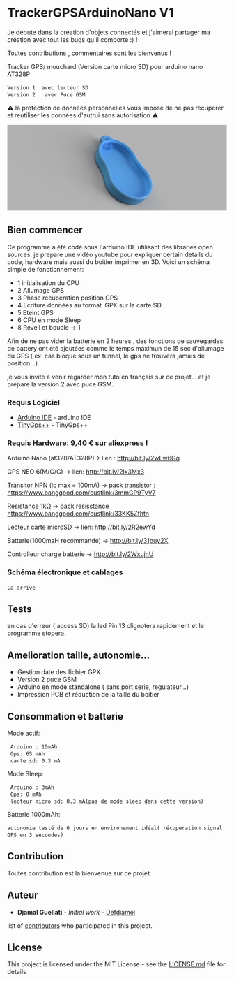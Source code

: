 # TrackerGPSArduinoNano V1
Je débute dans la création d'objets connectés et j'aimerai partager ma création avec tout les bugs qu'il comporte :) !

Toutes contributions , commentaires sont les bienvenus !

 
Tracker GPS/ mouchard (Version carte micro SD) pour  arduino nano AT328P
 ```
Version 1 :avec lecteur SD
Version 2 : avec Puce GSM
```

⚠️ la protection de données personnelles vous impose de ne pas recupérer et reutiliser les données d'autrui sans autorisation ⚠️

![Boitier 3D](preview3D_box.png?raw=true "Boitier 3D")

## Bien commencer

Ce programme a été codé sous l'arduino IDE utilisant des libraries open sources.
je prepare une vidéo youtube pour expliquer certain details du code, hardware mais aussi du boitier imprimer en 3D.
Voici un schéma simple de fonctionnement:


* 1 initialisation du CPU
* 2 Allumage GPS
* 3 Phase récuperation position GPS
* 4 Ecriture données au format .GPX sur la carte SD
* 5 Eteint GPS
* 6 CPU en mode Sleep
* 8 Reveil et boucle -> 1

Afin de ne pas vider la batterie en 2 heures , des fonctions de sauvegardes de battery ont été ajoutées comme le temps maximun de 15 sec d'allumage du GPS ( ex: cas bloqué sous un tunnel, le gps ne trouvera jamais de position...).


je vous invite a venir regarder mon tuto en français sur ce projet...
et je prépare la version 2 avec puce GSM.

### Requis Logiciel
* [Arduino IDE](https://www.arduino.cc) - arduino IDE
* [TinyGps++](https://github.com/mikalhart/TinyGPSPlus) - TinyGps++

### Requis Hardware: 9,40 € sur aliexpress !
Arduino Nano (at328/AT328P)->  lien : http://bit.ly/2wLw6Gq

GPS NEO 6(M/G/C) -> lien: http://bit.ly/2Ix3Mx3

Transitor NPN (ic max = 100mA) -> pack transistor :  https://www.banggood.com/custlink/3mmGP9TyV7

Resistance 1kΩ -> pack resisstance https://www.banggood.com/custlink/33KK5Zfhtn

Lecteur carte microSD -> lien: http://bit.ly/2R2ewYd

Batterie(1000maH recommandé) ->  http://bit.ly/31puy2X

Controlleur charge batterie -> http://bit.ly/2WxujnU


### Schéma électronique et cablages


```
Ca arrive
```


## Tests


en cas d'erreur ( access SD) la led Pin 13 clignotera rapidement et le programme stopera.


## Amelioration taille, autonomie...

* Gestion date des fichier GPX
* Version 2 puce GSM
* Arduino en mode standalone ( sans port serie, regulateur...) 
* Impression PCB et réduction de la taille du boitier 

## Consommation et batterie

Mode actif: 
```
 Arduino : 15mAh 
 Gps: 65 mAh
 carte sd: 0.3 mA
```


Mode Sleep: 
```
 Arduino : 3mAh 
 Gps: 0 mAh
 lecteur micro sd: 0.3 mA(pas de mode sleep dans cette version)
```

Batterie 1000mAh:

```
autonomie testé de 6 jours en environement idéal( récuperation signal GPS en 3 secondes)
```

## Contribution

Toutes contribution est la bienvenue sur ce projet.


## Auteur

* **Djamal Guellati** - *Initial work* - [Defdjamel](https://github.com/Defdjamel)

 list of [contributors](https://github.com/your/project/contributors) who participated in this project.

## License

This project is licensed under the MIT License - see the [LICENSE.md](LICENSE.md) file for details

